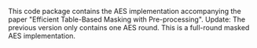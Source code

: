 This code package contains the AES implementation accompanying the paper "Efficient Table-Based Masking with Pre-processing".
Update: The previous version only contains one AES round. This is a full-round masked AES implementation. 
